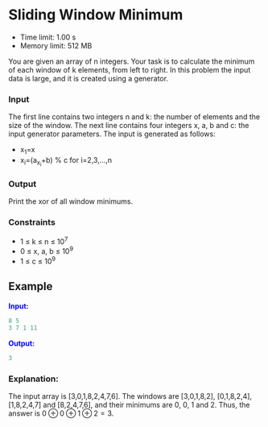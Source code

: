 # Sliding Window Minimum

* Time limit: 1.00 s
* Memory limit: 512 MB

You are given an array of n integers. Your task is to calculate the minimum of each window of k elements, from left to
right.
In this problem the input data is large, and it is created using a generator.

### Input

The first line contains two integers n and k: the number of elements and the size of the window.
The next line contains four integers x, a, b and c: the input generator parameters. The input is generated as follows:

* x<sub>1</sub>=x
* x<sub>i</sub>=(a<sub>x<sub>i</sub></sub>+b) % c for i=2,3,&hellip;,n

### Output

Print the xor of all window minimums.

### Constraints

* 1 &le; k &le; n &le; 10<sup>7</sup>
* 0 &le; x, a, b &le; 10<sup>9</sup>
* 1 &le; c &le; 10<sup>9</sup>

## Example

<font color="blue">**Input:**</font>

```c++
8 5
3 7 1 11
```

<font color="blue">**Output:**</font>

```c++
3
``` 

### Explanation:

The input array is [3,0,1,8,2,4,7,6]. The windows are [3,0,1,8,2], [0,1,8,2,4], [1,8,2,4,7] and [8,2,4,7,6], and their
minimums are 0, 0, 1 and 2. Thus, the answer is $0 \oplus 0 \oplus 1 \oplus 2 = 3$.
